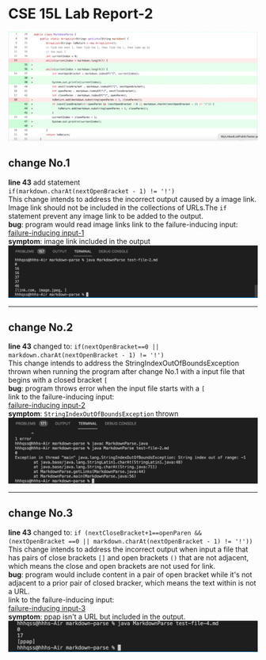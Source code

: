 # CSE 15L Lab Report-2

![here](parserDiff.jpg)
## change __No.1__    
__line 43__ add statement  
`if(markdown.charAt(nextOpenBracket - 1) != '!')`  
This change intends to address the incorrect output caused by a image link. Image link should not be included in the collections of URLs.The `if` statement prevent any image link to be added to the output.  
__bug__: program would read image links
link to the failure-inducing input:  
[failure-inducing input-1](test-file-2.md)  
__symptom__: image link included in the output
 ![here](imageCaptured.jpg)
___
 ## change __No.2__    
__line 43__ changed to:
`if(nextOpenBracket==0 || markdown.charAt(nextOpenBracket - 1) != '!')`  
This change intends to address the StringIndexOutOfBoundsException thrown when running the program after change No.1 with a input file that begins with a closed bracket `[`   
__bug__: program throws error when the input file starts with a `[`  
link to the failure-inducing input:  
[failure-inducing input-2](test-file-3.md)  
__symptom__: `StringIndexOutOfBoundsException` thrown
 ![here](indexOf[-1Is-1.jpg)
___
 ## change __No.3__    
__line 43__ changed to: 
`if (nextCloseBracket+1==openParen && (nextOpenBracket ==0 || markdown.charAt(nextOpenBracket - 1) != '!'))`  
This change intends to address the incorrect output when input a file that has pairs of close brackets `[]` and open brackets `()` that are not adjacent, which means the close and open brackets are not used for link.  
__bug__: program would include content in a pair of open bracket while it's not adjacent to a prior pair of closed bracker, which means the text within is not a URL.  
link to the failure-inducing input:       
[failure-inducing input-3](test-file-4.md)  
 __symptom__: ppap isn't a URL but included in the output.
 ![here]([]sth().jpg)